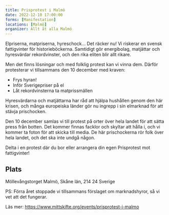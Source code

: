 ```yaml
---
title: Prisprotest i Malmö
date: 2022-12-10 17:00:00
forms: [Manifestation]
locations: [Malmö]
organizer: Allt åt alla Malmö 
---
```

Elpriserna, matpriserna, hyreschock… Det räcker nu! Vi riskerar en svensk fattigvinter för historieböckerna. Samtidigt gör energibolag, matjättar och hyresvärdar rekordvinster, och den rika eliten blir allt rikare.

Men det finns lösningar och med folklig protest kan vi vinna dem. Därför protesterar vi tillsammans den 10 december med kraven:

* Frys hyran!
* Inför Sverigepriser på el
* Låt rekordvinsterna ta matprissmällen

Hyresvärdarna och matjättarna har råd att hjälpa hushållen genom den här krisen, och många europeiska länder gör nu ingrepp i sin elmarknad för att stävja prischocken.

Den 10 december samlas vi till protest på orter över hela landet för att sätta press från botten. Det kommer finnas facklor och skyltar att hålla i, och vi kommer ta foton för att skicka till media. De här prischockerna rör folk över hela landet, och det ska inte undgå någon.

Delta i en protest där du bor eller arrangera din egen Prisprotest mot fattigvinter!

## Plats
Möllevångstorget
Malmö, Skåne län, 214 24
Sverige

PS: Förra året stoppade vi tillsammans förslaget om marknadshyror, så vi vet att det fungerar.

Läs mer: https://www.mittskifte.org/events/prisprotest-i-malmo